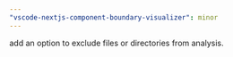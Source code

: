 ```yaml
---
"vscode-nextjs-component-boundary-visualizer": minor
---
```


add an option to exclude files or directories from analysis.
